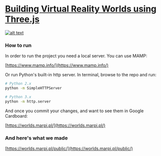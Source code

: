 # [Building Virtual Reality Worlds using Three.js](http://grayarea.org/workshop/building-virtual-reality-worlds-using-threejs/)

[![alt text](http://grayarea.org/wp-content/uploads/2016/06/marpi2.jpg "Building Virtual Reality Worlds using Three.js")](https://worlds.marpi.pl/)

### How to run

In order to run the project you need a local server. You can use MAMP:

[https://www.mamp.info/](https://www.mamp.info/)

Or run Python's built-in http server.
In terminal, browse to the repo and run:

```sh
# Python 2.x
python -m SimpleHTTPServer
```

```sh
# Python 3.x
python -m http.server
```

And once you commit your changes, and want to see them in Google Cardboard:

[https://worlds.marpi.pl/](https://worlds.marpi.pl/)

### And here's what we made

[https://worlds.marpi.pl/public/](https://worlds.marpi.pl/public/)
